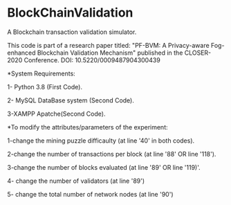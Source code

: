 # BlockChainValidation
A Blockchain transaction validation simulator. 


This code is part of a research paper titled: "PF-BVM: A Privacy-aware Fog-enhanced Blockchain Validation Mechanism" published in the CLOSER-2020 Conference.
DOI: 10.5220/0009487904300439

*System Requirements:

1- Python 3.8 (First Code).

2- MySQL DataBase system (Second Code).

3-XAMPP Apatche(Second Code).



*To modify the attributes/parameters of the experiment:

1-change the mining puzzle difficaulty (at line '40' in both codes).

2-change the number of transactions per block (at line '88' OR line '118'). 

3-change the number of blocks evaluated (at line '89' OR line '119)'.

4- change the number of validators (at line '89')

5- change the total number of network nodes (at line '90')
